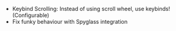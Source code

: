 - Keybind Scrolling: Instead of using scroll wheel, use keybinds! (Configurable)
- Fix funky behaviour with Spyglass integration
